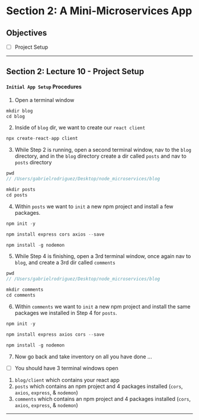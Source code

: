 # Section 2: A Mini-Microservices App

## Objectives
- [ ] Project Setup

------

## Section 2: Lecture 10 - Project Setup 
#### `Initial App Setup` Procedures
1. Open a terminal window
```javascript
mkdir blog
cd blog
```

2. Inside of `blog` dir, we want to create our `react client`
```javascript 
npx create-react-app client
```

3. While Step 2 is running, open a second terminal window, nav to the `blog` directory, and in the `blog` directory create a dir called `posts` and nav to `posts` directory
```javascript 
pwd 
// /Users/gabrielrodriguez/Desktop/node_microservices/blog

mkdir posts
cd posts
```

4. Within `posts` we want to `init` a new npm project and install a few packages. 
```javascript
npm init -y
```

```javascript
npm install express cors axios --save
```

```javascript
npm install -g nodemon
```

5. While Step 4 is finishing, open a 3rd terminal window, once again nav to `blog`, and create a 3rd dir called `comments`

```javascript 
pwd
// /Users/gabrielrodriguez/Desktop/node_microservices/blog

mkdir comments
cd comments
```

6. Within `comments` we want to `init` a new npm project and install the same packages we installed in Step 4 for `posts`.

```javascript 
npm init -y
```

```javascript 
npm install express axios cors --save
```

```javascript
npm install -g nodemon
```

7. Now go back and take inventory on all you have done ... 
- [ ] You should have 3 terminal windows open
1. `blog/client` which contains your react app 
2. `posts` which contains an npm project and 4 packages installed (`cors`, `axios`, `express`, & `nodemon`)
3. `comments` which contains an npm project and 4 packages installed (`cors`, `axios`, `express`, & `nodemon`)
------
